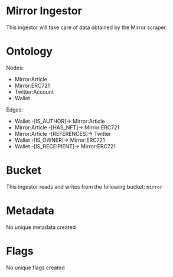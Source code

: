 # Mirror Ingestor

This ingestor will take care of data obtained by the Mirror scraper.

# Ontology

Nodes:
- Mirror:Article
- Mirror:ERC721
- Twitter:Account
- Wallet

Edges:
- Wallet -[IS_AUTHOR]-> Mirror:Article
- Mirror:Article -[HAS_NFT]-> Mirror:ERC721
- Mirror:Article -[REFERENCES]-> Twitter
- Wallet -[IS_OWNER]-> Mirror:ERC721
- Wallet -[IS_RECEIPIENT]-> Mirror:ERC721

# Bucket

This ingestor reads and writes from the following bucket: `mirror`

# Metadata

No unique metadata created

# Flags

No unique flags created